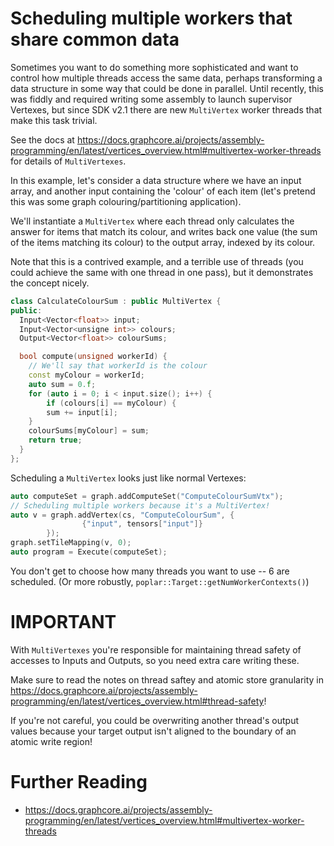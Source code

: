 # Scheduling multiple workers that share common data
Sometimes you want to do something more sophisticated and want to control
how multiple threads access the same data, perhaps transforming a
 data structure in some way that could be done in parallel. Until recently, this was fiddly and required writing some
assembly to launch supervisor Vertexes, but since SDK v2.1 there are new `MultiVertex` worker threads
that make this task trivial.

See the docs at 
https://docs.graphcore.ai/projects/assembly-programming/en/latest/vertices_overview.html#multivertex-worker-threads
for details of `MultiVertexes`.

In this example, let's consider a data structure where we have an input array,
and another input containing the 'colour' of each item (let's pretend this
was some graph colouring/partitioning application).

We'll instantiate a `MultiVertex` where each thread only calculates 
the answer for items that match its colour, and writes back one value (the sum of
the items matching its colour) to the output array, indexed by its colour.

Note that this is a contrived example, and a terrible use of threads (you could achieve
the same with one thread in one pass), but it demonstrates the concept nicely.

```C++
class CalculateColourSum : public MultiVertex {
public:
  Input<Vector<float>> input;
  Input<Vector<unsigne int>> colours;
  Output<Vector<float>> colourSums;

  bool compute(unsigned workerId) {
    // We'll say that workerId is the colour
    const myColour = workerId;
    auto sum = 0.f;
    for (auto i = 0; i < input.size(); i++) {
        if (colours[i] == myColour) {
        sum += input[i];
    }       
    colourSums[myColour] = sum;
    return true;
  }
};
```

Scheduling a `MultiVertex` looks just like normal Vertexes:

```C++
auto computeSet = graph.addComputeSet("ComputeColourSumVtx");
// Scheduling multiple workers because it's a MultiVertex!
auto v = graph.addVertex(cs, "ComputeColourSum", {
                {"input", tensors["input"]}
        });
graph.setTileMapping(v, 0);
auto program = Execute(computeSet);
```
You don't get to choose how many threads you want to use -- 6 are scheduled. (Or more 
 robustly,
`poplar::Target::getNumWorkerContexts()`)

# IMPORTANT
With `MultiVertexes` you're responsible for maintaining thread safety
of accesses to Inputs and Outputs, so you need extra care writing these.

Make sure to read the notes on thread saftey and atomic store granularity in
https://docs.graphcore.ai/projects/assembly-programming/en/latest/vertices_overview.html#thread-safety!

If you're not careful, you could be overwriting another thread's output values
because your target output isn't aligned to the boundary of an atomic write region!


# Further Reading
* https://docs.graphcore.ai/projects/assembly-programming/en/latest/vertices_overview.html#multivertex-worker-threads
